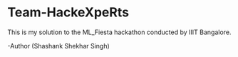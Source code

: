 # Team-HackeXpeRts
This is my solution to the ML_Fiesta hackathon conducted by IIIT Bangalore.

-Author (Shashank Shekhar Singh)

